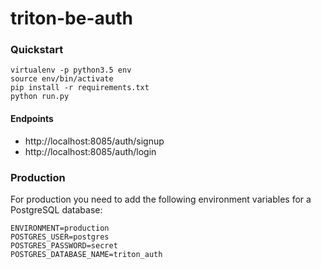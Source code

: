 # triton-be-auth

### Quickstart

```
virtualenv -p python3.5 env 
source env/bin/activate 
pip install -r requirements.txt
python run.py
```

#### Endpoints

* http://localhost:8085/auth/signup 
* http://localhost:8085/auth/login 


### Production

For production you need to add the following environment variables for a PostgreSQL database:


```
ENVIRONMENT=production
POSTGRES_USER=postgres
POSTGRES_PASSWORD=secret
POSTGRES_DATABASE_NAME=triton_auth
```
